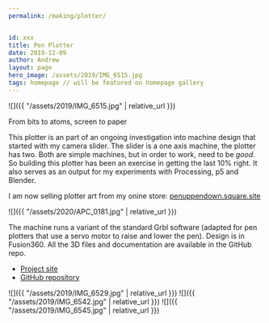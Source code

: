 ```yaml
---
permalink: /making/plotter/


id: xxx
title: Pen Plotter
date: 2019-12-09
author: Andrew
layout: page
hero_image: /assets/2019/IMG_6515.jpg
tags: homepage // will be featured on homepage gallery
---
```

![]({{ "/assets/2019/IMG_6515.jpg" | relative_url }})

From bits to atoms, screen to paper 
<!--more-->

This plotter is an part of an ongoing investigation into machine design that started with my camera slider. The slider is a one axis machine, the plotter has two. Both are simple machines, but in order to work, need to be _good_. So building this plotter has been an exercise in getting the last 10% right. It also serves as an output for my experiments with Processing, p5 and Blender. 

I am now selling plotter art from my onine store: [penuppendown.square.site](https://penuppendown.square.site)


![]({{ "/assets/2020/APC_0181.jpg" | relative_url }})

The machine runs a variant of the standard Grbl software (adapted for pen plotters that use a servo motor to raise and lower the pen). Design is in Fusion360. All the 3D files and documentation are available in the GitHub repo.


* [Project site](http://andrewsleigh.com/plotter/)
* [GitHub repository](https://github.com/andrewsleigh/plotter)

![]({{ "/assets/2019/IMG_6529.jpg" | relative_url }})
![]({{ "/assets/2019/IMG_6542.jpg" | relative_url }})
![]({{ "/assets/2019/IMG_6545.jpg" | relative_url }})